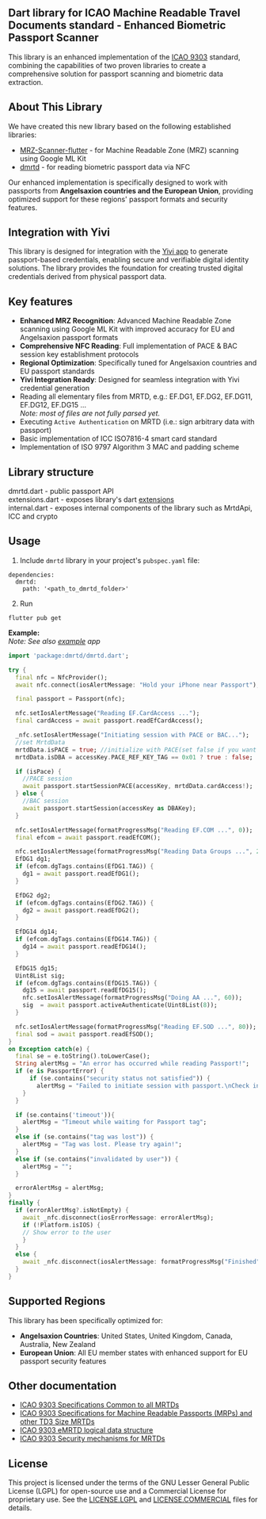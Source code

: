 ## Dart library for ICAO Machine Readable Travel Documents standard - Enhanced Biometric Passport Scanner
This library is an enhanced implementation of the [ICAO 9303](https://www.icao.int/publications/pages/publication.aspx?docnum=9303) standard, combining the capabilities of two proven libraries to create a comprehensive solution for passport scanning and biometric data extraction.

## About This Library

We have created this new library based on the following established libraries:
- [MRZ-Scanner-flutter](https://github.com/Krishak15/MRZ-Scanner-flutter) - for Machine Readable Zone (MRZ) scanning using Google ML Kit
- [dmrtd](https://github.com/ZeroPass/dmrtd) - for reading biometric passport data via NFC

Our enhanced implementation is specifically designed to work with passports from **Angelsaxion countries and the European Union**, providing optimized support for these regions' passport formats and security features.

## Integration with Yivi

This library is designed for integration with the [Yivi app](https://yivi.app) to generate passport-based credentials, enabling secure and verifiable digital identity solutions. The library provides the foundation for creating trusted digital credentials derived from physical passport data.

## Key features
* **Enhanced MRZ Recognition**: Advanced Machine Readable Zone scanning using Google ML Kit with improved accuracy for EU and Angelsaxion passport formats
* **Comprehensive NFC Reading**: Full implementation of PACE & BAC session key establishment protocols
* **Regional Optimization**: Specifically tuned for Angelsaxion countries and EU passport standards
* **Yivi Integration Ready**: Designed for seamless integration with Yivi credential generation
* Reading all elementary files from MRTD, e.g.: EF.DG1, EF.DG2, EF.DG11, EF.DG12, EF.DG15 ...  
  *Note: most of files are not fully parsed yet.*
* Executing `Active Authentication` on MRTD (i.e.: sign arbitrary data with passport)
* Basic implementation of ICC ISO7816-4 smart card standard
* Implementation of ISO 9797 Algorithm 3 MAC and padding scheme

## Library structure
dmrtd.dart - public passport API  
extensions.dart - exposes library's dart [extensions](lib/src/extension)  
internal.dart - exposes internal components of the library such as MrtdApi, ICC and crypto

## Usage
1) Include `dmrtd` library in your project's `pubspec.yaml` file:
```
dependencies:
  dmrtd:
    path: '<path_to_dmrtd_folder>'
```
2) Run
 ```
 flutter pub get
 ```

**Example:**  
*Note: See also [example](example) app*

```dart
import 'package:dmrtd/dmrtd.dart';

try {
  final nfc = NfcProvider();
  await nfc.connect(iosAlertMessage: "Hold your iPhone near Passport");

  final passport = Passport(nfc);

  nfc.setIosAlertMessage("Reading EF.CardAccess ...");
  final cardAccess = await passport.readEfCardAccess();

  _nfc.setIosAlertMessage("Initiating session with PACE or BAC...");
  //set MrtdData
  mrtdData.isPACE = true; //initialize with PACE(set false if you want to do with DBA)
  mrtdData.isDBA = accessKey.PACE_REF_KEY_TAG == 0x01 ? true : false;

  if (isPace) {
    //PACE session
    await passport.startSessionPACE(accessKey, mrtdData.cardAccess!);
  } else {
    //BAC session
    await passport.startSession(accessKey as DBAKey);
  }

  nfc.setIosAlertMessage(formatProgressMsg("Reading EF.COM ...", 0));
  final efcom = await passport.readEfCOM();

  nfc.setIosAlertMessage(formatProgressMsg("Reading Data Groups ...", 20));
  EfDG1 dg1;
  if (efcom.dgTags.contains(EfDG1.TAG)) {
    dg1 = await passport.readEfDG1();
  }

  EfDG2 dg2;
  if (efcom.dgTags.contains(EfDG2.TAG)) {
    dg2 = await passport.readEfDG2();
  }

  EfDG14 dg14;
  if (efcom.dgTags.contains(EfDG14.TAG)) {
    dg14 = await passport.readEfDG14();
  }

  EfDG15 dg15;
  Uint8List sig;
  if (efcom.dgTags.contains(EfDG15.TAG)) {
    dg15 = await passport.readEfDG15();
    nfc.setIosAlertMessage(formatProgressMsg("Doing AA ...", 60));
    sig  = await passport.activeAuthenticate(Uint8List(8));
  }

  nfc.setIosAlertMessage(formatProgressMsg("Reading EF.SOD ...", 80));
  final sod = await passport.readEfSOD();
}
on Exception catch(e) {
  final se = e.toString().toLowerCase();
  String alertMsg = "An error has occurred while reading Passport!";
  if (e is PassportError) {
      if (se.contains("security status not satisfied")) {
        alertMsg = "Failed to initiate session with passport.\nCheck input data!";
    }
  }

  if (se.contains('timeout')){
    alertMsg = "Timeout while waiting for Passport tag";
  }
  else if (se.contains("tag was lost")) {
    alertMsg = "Tag was lost. Please try again!";
  }
  else if (se.contains("invalidated by user")) {
    alertMsg = "";
  }

  errorAlertMsg = alertMsg;
}
finally {
  if (errorAlertMsg?.isNotEmpty) {
    await _nfc.disconnect(iosErrorMessage: errorAlertMsg);
    if (!Platform.isIOS) {
    // Show error to the user
    }
  }
  else {
    await _nfc.disconnect(iosAlertMessage: formatProgressMsg("Finished", 100));
  }
}
```

## Supported Regions

This library has been specifically optimized for:
- **Angelsaxion Countries**: United States, United Kingdom, Canada, Australia, New Zealand
- **European Union**: All EU member states with enhanced support for EU passport security features

## Other documentation
* [ICAO 9303 Specifications Common to all MRTDs](https://www.icao.int/publications/Documents/9303_p3_cons_en.pdf)
* [ICAO 9303 Specifications for Machine Readable Passports (MRPs) and other TD3 Size MRTDs](https://www.icao.int/publications/Documents/9303_p4_cons_en.pdf)
* [ICAO 9303 eMRTD logical data structure](https://www.icao.int/publications/Documents/9303_p10_cons_en.pdf)
* [ICAO 9303 Security mechanisms for MRTDs](https://www.icao.int/publications/Documents/9303_p11_cons_en.pdf)

## License
This project is licensed under the terms of the GNU Lesser General Public License (LGPL) for open-source use and a Commercial License for proprietary use. See the [LICENSE.LGPL](/LICENSE.LGPL) and [LICENSE.COMMERCIAL](/LICENSE.COMMERCIAL) files for details.